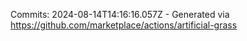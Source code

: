 Commits: 2024-08-14T14:16:16.057Z - Generated via https://github.com/marketplace/actions/artificial-grass
<br>
